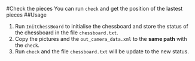 #Check the pieces
You can run `check` and get the position of the lastest pieces
##Usage
1. Run `InitChessBoard` to initialise the chessboard and store the status of the chessboard in the file `chessboard.txt`.
2. Copy the pictures and the `out_camera_data.xml` to the **same path** with the `check`.
3. Run `check` and the file `chessboard.txt` will be update to the new status. 
